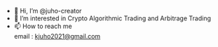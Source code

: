 - 👋 Hi, I’m @juho-creator 
- 👀 I’m interested in Crypto Algorithmic Trading and Arbitrage Trading
- 📫 How to reach me  
          email : kjuho2021@gmail.com
        

<!---
juho-creator/juho-creator is a ✨ special ✨ repository because its `README.md` (this file) appears on your GitHub profile.
You can click the Preview link to take a look at your changes.
--->
